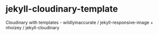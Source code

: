 # jekyll-cloudinary-template
Cloudinary with templates - wildlyinaccurate / jekyll-responsive-image + nhoizey / jekyll-cloudinary

